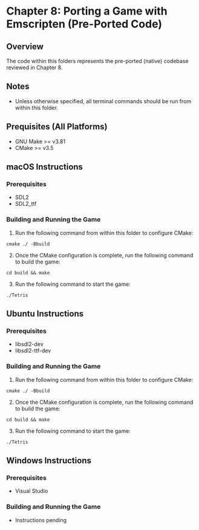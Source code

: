 # Chapter 8: Porting a Game with Emscripten (Pre-Ported Code)

## Overview
The code within this folders represents the pre-ported (native) codebase reviewed in Chapter 8.

## Notes
- Unless otherwise specified, all terminal commands should be run from within this folder.

## Prequisites (All Platforms)
- GNU Make >= v3.81
- CMake >= v3.5

## macOS Instructions
### Prerequisites
- SDL2
- SDL2_ttf

### Building and Running the Game
1. Run the following command from within this folder to configure CMake:
```
cmake ./ -Bbuild
```

2. Once the CMake configuration is complete, run the following command to build the game:
```
cd build && make
```

3. Run the following command to start the game:
```
./Tetris
```

## Ubuntu Instructions
### Prerequisites
- libsdl2-dev
- libsdl2-ttf-dev

### Building and Running the Game
1. Run the following command from within this folder to configure CMake:
```
cmake ./ -Bbuild
```

2. Once the CMake configuration is complete, run the following command to build the game:
```
cd build && make
```

3. Run the following command to start the game:
```
./Tetris
```

## Windows Instructions
### Prerequisites
- Visual Studio

### Building and Running the Game
- Instructions pending
